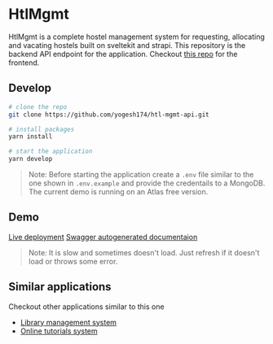 # HtlMgmt

HtlMgmt is a complete hostel management system for requesting, allocating and vacating hostels built on sveltekit and strapi. This repository is the backend API endpoint for the application. Checkout [this repo](https://github.com/yogesh174/htl-mgmt) for the frontend. 

## Develop

```bash
# clone the repo
git clone https://github.com/yogesh174/htl-mgmt-api.git

# install packages
yarn install

# start the application
yarn develop
```

> Note: Before starting the application create a `.env` file similar to the one shown in `.env.example` and provide the credentails to a MongoDB. The current demo is running on an Atlas free version.

## Demo

[Live deployment](https://htl-mgmt-api.herokuapp.com)
[Swagger autogenerated documentaion](https://htl-mgmt-api.herokuapp.com/documentation)

> Note: It is slow and sometimes doesn't load. Just refresh if it doesn't load or throws some error.

## Similar applications

Checkout other applications similar to this one
- [Library management system](https://github.com/yogesh174/lib-sys-api)
- [Online tutorials system](https://github.com/yogesh174/vid-onl-api)
